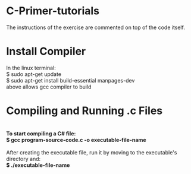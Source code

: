 # C-Primer-tutorials
The instructions of the exercise are commented on top of the code itself.
# Install Compiler
In the linux terminal:
<br>$ sudo apt-get update
<br>$ sudo apt-get install build-essential manpages-dev
<br>above allows gcc compiler to build

# Compiling and Running .c Files
<br><b>To start compiling a C# file:
<br>$ gcc program-source-code.c -o executable-file-name </b>
<br><br>After creating the executable file, run it by moving to the executable's directory and:
<br><b>$ ./executable-file-name </b>
